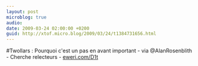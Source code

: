 ```yaml
---
layout: post
microblog: true
audio: 
date: 2009-03-24 02:00:00 +0200
guid: http://xtof.micro.blog/2009/03/24/t1384731656.html
---
```

#Twollars : Pourquoi c'est un pas en avant important - via @AlanRosenblith - Cherche relecteurs -  [eweri.com/D1t](http://eweri.com/D1t)
